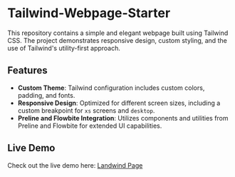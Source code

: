 # Tailwind-Webpage-Starter

This repository contains a simple and elegant webpage built using Tailwind CSS. The project demonstrates responsive design, custom styling, and the use of Tailwind's utility-first approach.

## Features

- **Custom Theme**: Tailwind configuration includes custom colors, padding, and fonts.
- **Responsive Design**: Optimized for different screen sizes, including a custom breakpoint for `xs` screens and `desktop`.
- **Preline and Flowbite Integration**: Utilizes components and utilities from Preline and Flowbite for extended UI capabilities.

## Live Demo
Check out the live demo here: [Landwind Page](https://tailwind-webpage-starter.onrender.com/)

